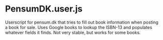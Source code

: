 # PensumDK.user.js #
Userscript for pensum.dk that tries to fill out book information when
posting a book for sale. Uses Google books to lookup the ISBN-13 and
populates whatever fields it finds. Not very stable, but works for
some books.
